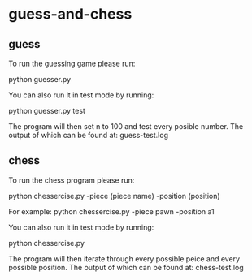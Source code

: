 # guess-and-chess

## guess

To run the guessing game please run:

python guesser.py

You can also run it in test mode by running:

python guesser.py test

The program will then set n to 100 and test every posible number. 
The output of which can be found at: guess-test.log

## chess

To run the chess program please run:

python chessercise.py -piece (piece name) -position (position)
  
For example: 
python chessercise.py -piece pawn -position a1

You can also run it in test mode by running:

python chessercise.py

The program will then iterate through every possible peice and every possible position. 
The output of which can be found at: chess-test.log
